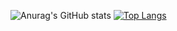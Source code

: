 ![Anurag's GitHub stats](https://github-readme-stats.vercel.app/api?username=justynpollard1&show_icons=true&theme=radical)
[![Top Langs](https://github-readme-stats.vercel.app/api/top-langs/?username=justynpollard1&show_icons=true&theme=radical)](https://github.com/anuraghazra/github-readme-stats)
